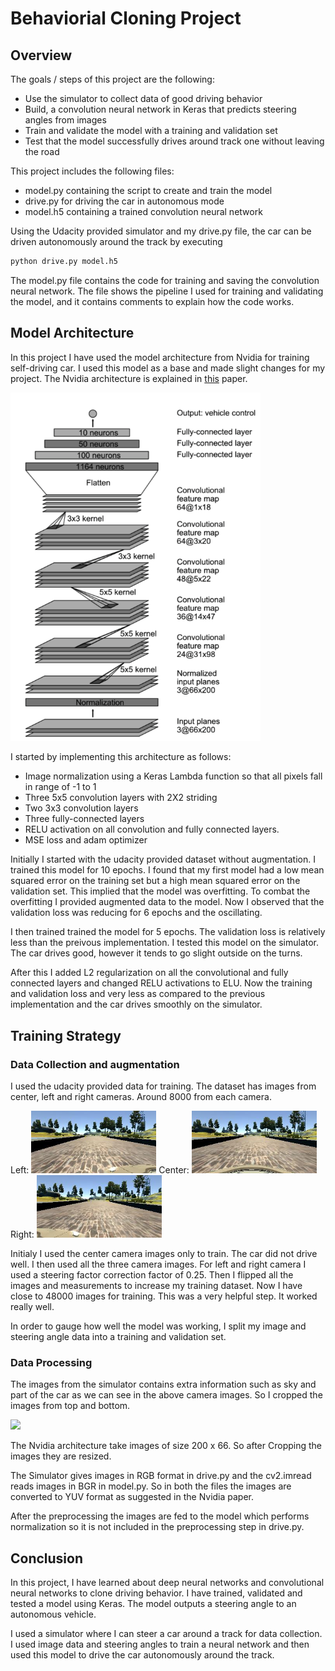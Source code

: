 # Behaviorial Cloning Project

Overview
---
The goals / steps of this project are the following:
* Use the simulator to collect data of good driving behavior
* Build, a convolution neural network in Keras that predicts steering angles from images
* Train and validate the model with a training and validation set
* Test that the model successfully drives around track one without leaving the road

This project includes the following files:
* model.py containing the script to create and train the model
* drive.py for driving the car in autonomous mode
* model.h5 containing a trained convolution neural network

Using the Udacity provided simulator and my drive.py file, the car can be driven autonomously around the track by executing 
```sh
python drive.py model.h5
```
The model.py file contains the code for training and saving the convolution neural network. The file shows the pipeline I used for training and validating the model, and it contains comments to explain how the code works.

Model Architecture
---
In this project I have used the model architecture from Nvidia for training self-driving car. I used this model as a base and made slight changes for my project. The Nvidia architecture is explained in [this](https://images.nvidia.com/content/tegra/automotive/images/2016/solutions/pdf/end-to-end-dl-using-px.pdf) paper.

<img src="./Images/nVidia_model.png?raw=true" width="400px">

I started by implementing this architecture as follows:
* Image normalization using a Keras Lambda function so that all pixels fall in range of -1 to 1
* Three 5x5 convolution layers with 2X2 striding
* Two 3x3 convolution layers 
* Three fully-connected layers 
* RELU activation on all convolution and fully connected layers.
* MSE loss and adam optimizer

Initially I started with the udacity provided dataset without augmentation. I trained this model for 10 epochs. I found that my first model had a low mean squared error on the training set but a high mean squared error on the validation set. This implied that the model was overfitting. To combat the overfitting I provided augmented data to the model. Now I observed that the validation loss was reducing for 6 epochs and the oscillating.

I then trained trained the model for 5 epochs. The validation loss is relatively less than the preivous implementation. I tested this model on the simulator. The car drives good, however it tends to go slight outside on the turns.

After this I added L2 regularization on all the convolutional and fully connected layers and changed RELU activations to ELU.
Now the training and validation loss and very less as compared to the previous implementation and the car drives smoothly on the simulator. 

Training Strategy
---

### Data Collection and augmentation
I used the udacity provided data for training. The dataset has images from center, left and right cameras. Around 8000 from each camera.  

Left:
<img src="./Images/left.jpg?raw=true" width="200px">
Center:
<img src="./Images/center.jpg?raw=true" width="200px">
Right:
<img src="./Images/right.jpg?raw=true" width="200px">

Initialy I used the center camera images only to train. The car did not drive well. I then used all the three camera images. For left and right camera I used a steering factor correction factor of 0.25. Then I flipped all the images and measurements to increase my training dataset. Now I have close to 48000 images for training. This was a very helpful step. It worked really well. 

In order to gauge how well the model was working, I split my image and steering angle data into a training and validation set.

### Data Processing

The images from the simulator contains extra information such as sky and part of the car as we can see in the above camera images. So I cropped the images from top and bottom. 

<img src="./Images/cropped_image.jpg?raw=true" width="200px">

The Nvidia architecture take images of size 200 x 66. So after Cropping the images they are resized. 

The Simulator gives images in RGB format in drive.py and the cv2.imread reads images in BGR in model.py. So in both the files the images are converted to YUV format as suggested in the Nvidia paper.

After the preprocessing the images are fed to the model which performs normalization so it is not included in the preprocessing step in drive.py.


Conclusion
---
In this project, I have learned about deep neural networks and convolutional neural networks to clone driving behavior. I have trained, validated and tested a model using Keras. The model outputs a steering angle to an autonomous vehicle.

I used a simulator where I can steer a car around a track for data collection. I used image data and steering angles to train a neural network and then used this model to drive the car autonomously around the track.


